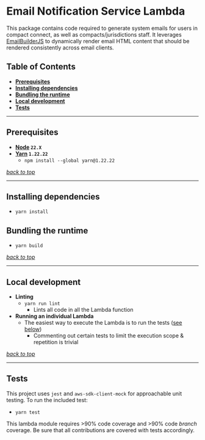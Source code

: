 # Email Notification Service Lambda

This package contains code required to generate system emails for users in compact connect, as well as 
compacts/jurisdictions staff. It leverages [EmailBuilderJS](https://github.com/usewaypoint/email-builder-js) to dynamically render email
HTML content that should be rendered consistently across email clients.

## Table of Contents
- **[Prerequisites](#prerequisites)**
- **[Installing dependencies](#installing-dependencies)**
- **[Bundling the runtime](#bundling-the-runtime)**
- **[Local development](#local-development)**
- **[Tests](#tests)**

---
## Prerequisites
* **[Node](https://github.com/creationix/nvm#installation) `22.X`**
* **[Yarn](https://yarnpkg.com/en/) `1.22.22`**
    * `npm install --global yarn@1.22.22`

_[back to top](#ingest-event-reporter-lambda)_

---
## Installing dependencies
- `yarn install`

## Bundling the runtime
- `yarn build`

_[back to top](#ingest-event-reporter-lambda)_

---
## Local development
- **Linting**
    - `yarn run lint`
        - Lints all code in all the Lambda function
- **Running an individual Lambda**
    - The easiest way to execute the Lambda is to run the tests ([see below](#tests))
        - Commenting out certain tests to limit the execution scope & repetition is trivial

_[back to top](#ingest-event-reporter-lambda)_

---
## Tests
This project uses `jest` and `aws-sdk-client-mock` for approachable unit testing. To run the included test:

- `yarn test`

This lambda module requires >90% code coverage and >90% code _branch_ coverage. Be sure that all contributions are
covered with tests accordingly.
